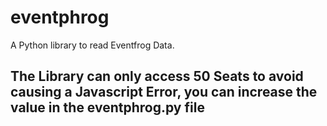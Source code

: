 # eventphrog
A Python library to read Eventfrog Data.

## The Library can only access 50 Seats to avoid causing a Javascript Error, you can increase the value in the eventphrog.py file
[phrog]: https://raw.githubusercontent.com/AnthonyOpenSource/eventphrog/main/cursedeventphrog.png "Very Cursed"
